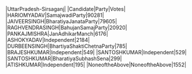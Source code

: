  
|UttarPradesh-Sirsaganj|
|Candidate|Party|Votes|
|HARIOMYADAV|SamajwadiParty|90281|
|JAIVEERSINGH|BharatiyaJanataParty|79605|
|RAGHVENDRASINGH|BahujanSamajParty|20920|
|PANKAJMISHRA|JanAdhikarManch|6176|
|ASHOKYADAV|Independent|2184|
|DURBEENSINGH|BhartiyaShaktiChetnaParty|785|
|BRAJESHKUMAR|Independent|549|
|SANTOSHKUMAR|Independent|529|
|SANTOSHKUMAR|BharatiyaSubhashSena|299|
|ATISHKUMAR|Independent|195|
|NoneoftheAbove|NoneoftheAbove|1552|
